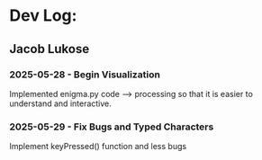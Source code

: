 # Dev Log:

## Jacob Lukose

### 2025-05-28 - Begin Visualization
Implemented enigma.py code --> processing so that it is easier to understand and interactive.

### 2025-05-29 - Fix Bugs and Typed Characters
Implement keyPressed() function and less bugs

